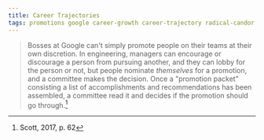 ```yaml
---
title: Career Trajectories
tags: promotions google career-growth career-trajectory radical-candor kim-scott
---
```


> Bosses at Google can't simply promote people on their teams at their own discretion.  In engineering, managers can encourage or discourage a person from pursuing another, and they can lobby for the person or not, but people nominate _themselves_ for a promotion, and a committee makes the decision.  Once a "promotion packet" consisting a list of accomplishments and recommendations has been assembled, a committee read it and decides if the promotion should go through.[^promotions]

[^promotions]: Scott, 2017, p. 62
